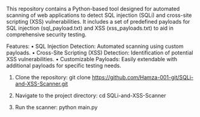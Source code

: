 This repository contains a Python-based tool designed for automated scanning of web applications to detect SQL injection (SQLi) and cross-site scripting (XSS) vulnerabilities. It includes a set of predefined payloads for SQL injection (sql_payload.txt) and XSS (xss_payloads.txt) to aid in comprehensive security testing.

Features:
  • SQL Injection Detection: Automated scanning using custom payloads.
  • Cross-Site Scripting (XSS) Detection: Identification of potential XSS vulnerabilities.
  • Customizable Payloads: Easily extendable with additional payloads for specific testing needs.

1. Clone the repository:
git clone https://github.com/Hamza-001-git/SQLi-and-XSS-Scanner.git

2. Navigate to the project directory:
cd SQLi-and-XSS-Scanner

3. Run the scanner:
python main.py
